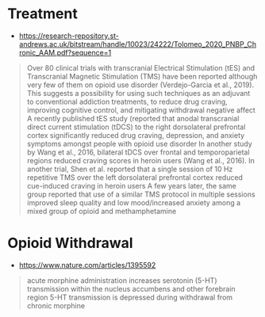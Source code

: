 # Treatment
- https://research-repository.st-andrews.ac.uk/bitstream/handle/10023/24222/Tolomeo_2020_PNBP_Chronic_AAM.pdf?sequence=1
> Over 80 clinical trials with transcranial Electrical Stimulation (tES) and 
Transcranial Magnetic Stimulation (TMS) have been reported although very few of 
them on opioid use disorder (Verdejo-Garcia et al., 2019). This suggests a 
possibility for using such techniques as an adjuvant to conventional addiction 
treatments, to reduce drug craving, improving cognitive control, and mitigating 
withdrawal negative affect 
> A recently published tES study 
(reported that anodal transcranial direct current stimulation (tDCS) to the right 
dorsolateral prefrontal cortex significantly reduced drug craving, depression, and 
anxiety symptoms amongst people with opioid use disorder
> In another study by Wang et al., 2016, bilateral tDCS over frontal and 
temporoparietal regions reduced craving scores in heroin users (Wang et al., 2016). 
In another trial, Shen et al. reported that a single session of 10 Hz repetitive TMS over the left dorsolateral prefrontal cortex reduced cue-induced craving in heroin users
> A few years later, the same group reported that use of a 
similar TMS protocol in multiple sessions improved sleep quality and low 
mood/increased anxiety among a mixed group of opioid and methamphetamine

# Opioid Withdrawal
- https://www.nature.com/articles/1395592
> acute morphine administration increases serotonin (5-HT) transmission within the nucleus accumbens and other forebrain region
> 5-HT transmission is depressed during withdrawal from chronic morphine